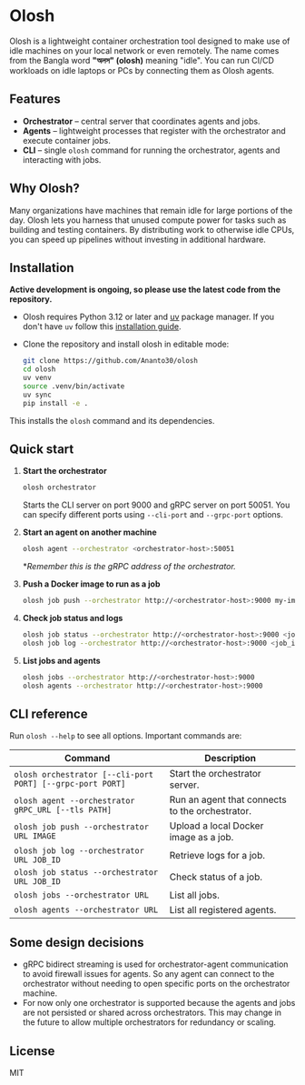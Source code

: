 # Olosh

Olosh is a lightweight container orchestration tool designed to make use of idle machines on your local network or even remotely. The name comes from the Bangla word **"অলস" (olosh)** meaning "idle". You can run CI/CD workloads on idle laptops or PCs by connecting them as Olosh agents.

## Features

* **Orchestrator** – central server that coordinates agents and jobs.
* **Agents** – lightweight processes that register with the orchestrator and execute container jobs.
* **CLI** – single `olosh` command for running the orchestrator, agents and interacting with jobs.

## Why Olosh?

Many organizations have machines that remain idle for large portions of the day. Olosh lets you harness that unused compute power for tasks such as building and testing containers. By distributing work to otherwise idle CPUs, you can speed up pipelines without investing in additional hardware.

## Installation

**Active development is ongoing, so please use the latest code from the repository.**

* Olosh requires Python 3.12 or later and [uv](https://github.com/astral-sh/uv) package manager. If you don't have `uv` follow this [installation guide](https://github.com/astral-sh/uv?tab=readme-ov-file#installation).

- Clone the repository and install olosh in editable mode:

  ```bash
  git clone https://github.com/Ananto30/olosh
  cd olosh
  uv venv
  source .venv/bin/activate
  uv sync
  pip install -e .
  ```

This installs the `olosh` command and its dependencies.

## Quick start

1. **Start the orchestrator**

   ```bash
   olosh orchestrator
   ```

   Starts the CLI server on port 9000 and gRPC server on port 50051. You can specify different ports using `--cli-port` and `--grpc-port` options.

2. **Start an agent on another machine**

   ```bash
   olosh agent --orchestrator <orchestrator-host>:50051
   ```

   \**Remember this is the gRPC address of the orchestrator.*

3. **Push a Docker image to run as a job**

   ```bash
   olosh job push --orchestrator http://<orchestrator-host>:9000 my-image:latest
   ```

4. **Check job status and logs**

   ```bash
   olosh job status --orchestrator http://<orchestrator-host>:9000 <job_id>
   olosh job log --orchestrator http://<orchestrator-host>:9000 <job_id>
   ```

5. **List jobs and agents**

   ```bash
   olosh jobs --orchestrator http://<orchestrator-host>:9000
   olosh agents --orchestrator http://<orchestrator-host>:9000
   ```

## CLI reference

Run `olosh --help` to see all options. Important commands are:

| Command | Description |
| ------- | ----------- |
| `olosh orchestrator [--cli-port PORT] [--grpc-port PORT]` | Start the orchestrator server. |
| `olosh agent --orchestrator gRPC_URL [--tls PATH]` | Run an agent that connects to the orchestrator. |
| `olosh job push --orchestrator URL IMAGE` | Upload a local Docker image as a job. |
| `olosh job log --orchestrator URL JOB_ID` | Retrieve logs for a job. |
| `olosh job status --orchestrator URL JOB_ID` | Check status of a job. |
| `olosh jobs --orchestrator URL` | List all jobs. |
| `olosh agents --orchestrator URL` | List all registered agents. |

## Some design decisions

* gRPC bidirect streaming is used for orchestrator-agent communication to avoid firewall issues for agents. So any agent can connect to the orchestrator without needing to open specific ports on the orchestrator machine.
* For now only one orchestrator is supported because the agents and jobs are not persisted or shared across orchestrators. This may change in the future to allow multiple orchestrators for redundancy or scaling.

## License

MIT
